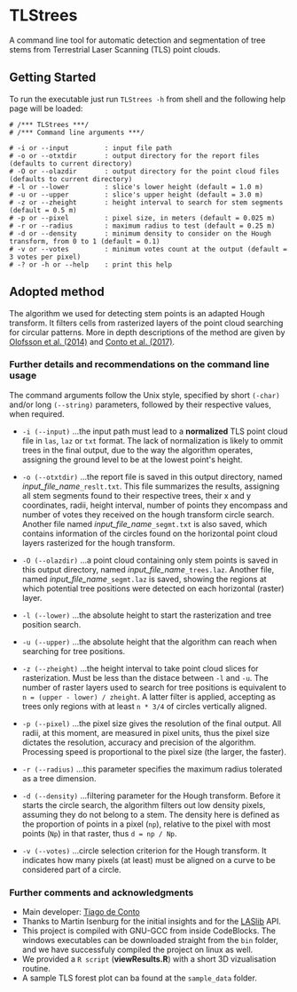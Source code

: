 # TLStrees

A command line tool for automatic detection and segmentation of tree stems from Terrestrial Laser Scanning (TLS) point clouds.

## Getting Started

To run the executable just run `TLStrees -h` from shell and the following help page will be loaded:

```
# /*** TLStrees ***/
# /*** Command line arguments ***/

# -i or --input         : input file path
# -o or --otxtdir       : output directory for the report files (defaults to current directory)
# -O or --olazdir       : output directory for the point cloud files (defaults to current directory)
# -l or --lower         : slice's lower height (default = 1.0 m)
# -u or --upper         : slice's upper height (default = 3.0 m)
# -z or --zheight       : height interval to search for stem segments (default = 0.5 m)
# -p or --pixel         : pixel size, in meters (default = 0.025 m)
# -r or --radius        : maximum radius to test (default = 0.25 m)
# -d or --density       : minimum density to consider on the Hough transform, from 0 to 1 (default = 0.1)
# -v or --votes         : minimum votes count at the output (default = 3 votes per pixel)
# -? or -h or --help    : print this help

``` 

## Adopted method

The algorithm we used for detecting stem points is an adapted Hough transform. It filters cells from rasterized layers of the point cloud searching for circular patterns. More in depth descriptions of the method are given by [Olofsson et al. (2014)](http://www.mdpi.com/2072-4292/6/5/4323) and [Conto et al. (2017)](https://doi.org/10.1016/j.compag.2017.10.019).

### Further details and recommendations on the command line usage

The command arguments follow the Unix style, specified by short `(-char)` and/or long `(--string)` parameters, followed by their respective values, when required.

* `-i (--input)`
...the input path must lead to a **normalized** TLS point cloud file in `las`, `laz` or `txt` format. The lack of normalization is likely to ommit trees in the final output, due to the way the algorithm operates, assigning the ground level to be at the lowest point's height.

* `-o (--otxtdir)`
...the report file is saved in this output directory, named *input_file_name*`_reslt.txt`. This file summarizes the results, assigning all stem segments found to their respective trees, their x and y coordinates, radii, height interval, number of points they encompass and number of votes they received on the hough transform circle search. Another file named *input_file_name*`_segmt.txt` is also saved, which contains information of the circles found on the horizontal point cloud layers rasterized for the hough transform.

* `-O (--olazdir)`
...a point cloud containing only stem points is saved in this output directory, named *input_file_name*`_trees.laz`. Another file, named *input_file_name*`_segmt.laz` is saved, showing the regions at which potential tree positions were detected on each horizontal (raster) layer.

* `-l (--lower)`
...the absolute height to start the rasterization and tree position search.

* `-u (--upper)`
...the absolute height that the algorithm can reach when searching for tree positions.

* `-z (--zheight)`
...the height interval to take point cloud slices for rasterization. Must be less than the distace between `-l` and `-u`. The number of raster layers used to search for tree positions is equivalent to `n = (upper - lower) / zheight`. A latter filter is applied, accepting as trees only regions with at least `n * 3/4` of circles vertically aligned.

* `-p (--pixel)`
...the pixel size gives the resolution of the final output. All radii, at this moment, are measured in pixel units, thus the pixel size dictates the resolution, accuracy and precision of the algorithm. Processing speed is proportional to the pixel size (the larger, the faster).

* `-r (--radius)`
...this parameter specifies the maximum radius tolerated as a tree dimension.

* `-d (--density)`
...filtering parameter for the Hough transform. Before it starts the circle search, the algorithm filters out low density pixels, assuming they do not belong to a stem. The density here is defined as the proportion of points in a pixel (`np`), relative to the pixel with most points (`Np`) in that raster, thus `d = np / Np`.

* `-v (--votes)`
...circle selection criterion for the Hough transform. It indicates how many pixels (at least) must be aligned on a curve to be considered part of a circle.

### Further comments and acknowledgments

* Main developer: [Tiago de Conto](https://github.com/tiagodc/)
* Thanks to Martin Isenburg for the initial insights and for the [LASlib](https://github.com/LAStools/LAStools/tree/master/LASlib) API.
* This project is compiled with GNU-GCC from inside CodeBlocks. The windows executables can be downloaded straight from the `bin` folder, and we have successfuly compiled the project on linux as well.
* We provided a `R script` (**viewResults.R**) with a short 3D vizualisation routine.
* A sample TLS forest plot can ba found at the `sample_data` folder. 

